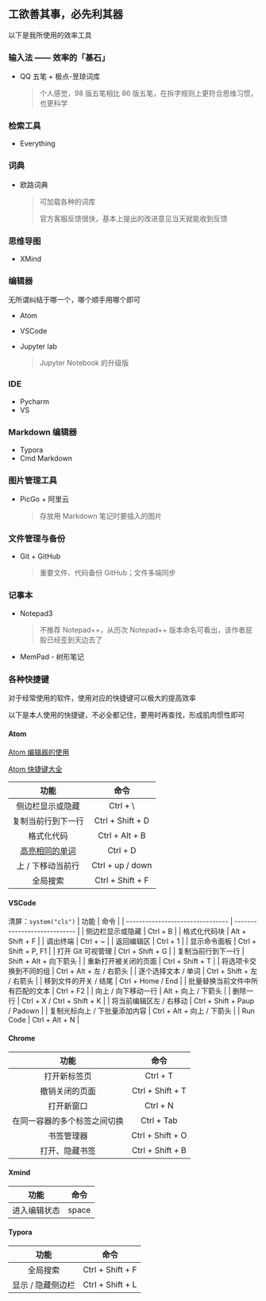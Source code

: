 ## 工欲善其事，必先利其器

以下是我所使用的效率工具

### 输入法 —— 效率的「基石」

- QQ 五笔 + 极点-昱琼词库

  > 个人感觉，98 版五笔相比 86 版五笔，在拆字规则上更符合思维习惯，也更科学

### 检索工具

- Everything

### 词典

- 欧路词典

  > 可加载各种的词库
  >
  > 官方客服反馈很快，基本上提出的改进意见当天就能收到反馈

### 思维导图

- XMind

### 编辑器

无所谓纠结于哪一个，哪个顺手用哪个即可

- Atom

- VSCode

- Jupyter lab

  > Jupyter Notebook 的升级版

### IDE

- Pycharm
- VS

### Markdown 编辑器

- Typora
- Cmd Markdown

### 图片管理工具

- PicGo + 阿里云

  > 存放用 Markdown 笔记时要插入的图片

### 文件管理与备份

- Git + GitHub

  > 重要文件、代码备份 GitHub；文件多端同步

### 记事本

- Notepad3

  > 不推荐 Notepad++，从历次 Notepad++ 版本命名可看出，该作者屁股已经歪到天边去了

- MemPad - 树形笔记


### 各种快捷键

对于经常使用的软件，使用对应的快捷键可以极大的提高效率

以下是本人使用的快捷键，不必全都记住，要用时再查找，形成肌肉惯性即可

#### Atom
[Atom 编辑器的使用](https://www.cnblogs.com/zhaohongtian/p/6807121.html)

[Atom 快捷键大全](https://www.jianshu.com/p/c025fa360bbe)


|功能 | 命令 |
| :-: | :-: |
|侧边栏显示或隐藏 | Ctrl + \ |
|复制当前行到下一行 | Ctrl + Shift + D |
|格式化代码 | Ctrl + Alt + B |
|[高亮相同的单词](https://daijiang.name/en/2015/04/10/useful-atom-shortcuts/) | Ctrl + D |
| 上 / 下移动当前行 | Ctrl + up / down |
| 全局搜索 | Ctrl + Shift + F |

#### VSCode

清屏：`system("cls")`
| 功能                             | 命令                         |
| -------------------------------- | ---------------------------- |
| 侧边栏显示或隐藏                 | Ctrl + B                     |
| 格式化代码块                     | Alt + Shift + F              |
| 调出终端                         | Ctrl + ~                     |
| 返回编辑区                       | Ctrl + 1                     |
| 显示命令面板                     | Ctrl + Shift + P, F1         |
| 打开 Git 可视管理                | Ctrl + Shift + G             |
| 复制当前行到下一行               | Shift + Alt + 向下箭头       |
| 重新打开被关闭的页面             | Ctrl + Shift + T             |
| 将选项卡交换到不同的组           | Ctrl + Alt + 左 / 右箭头     |
| 逐个选择文本 / 单词              | Ctrl + Shift + 左 / 右箭头   |
| 移到文件的开关 / 结尾            | Ctrl + Home / End            |
| 批量替换当前文件中所有匹配的文本 | Ctrl + F2                    |
| 向上 / 向下移动一行              | Alt + 向上 / 下箭头          |
| 删除一行                         | Ctrl + X / Ctrl + Shift + K  |
| 将当前编辑区左 / 右移动          | Ctrl + Shift + Paup / Padown |
| 复制光标向上 / 下批量添加内容    | Ctrl + Alt + 向上 / 下箭头   |
| Run Code                         | Ctrl + Alt + N               |

#### Chrome

|             功能             |       命令       |
| :--------------------------: | :--------------: |
|         打开新标签页         |     Ctrl + T     |
|        撤销关闭的页面        | Ctrl + Shift + T |
|          打开新窗口          |     Ctrl + N     |
| 在同一容器的多个标签之间切换 |    Ctrl + Tab    |
|          书签管理器          | Ctrl + Shift + O |
|        打开、隐藏书签        | Ctrl + Shift + B |


#### Xmind
|     功能     | 命令  |
| :----------: | :---: |
| 进入编辑状态 | space |


#### Typora 

|       功能        |       命令       |
| :---------------: | :--------------: |
|     全局搜索      | Ctrl + Shift + F |
| 显示 / 隐藏侧边栏 | Ctrl + Shift + L |

